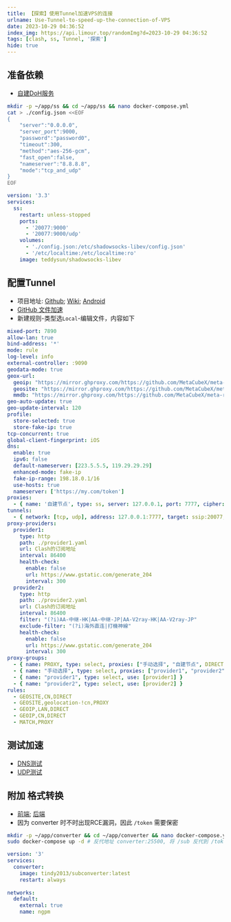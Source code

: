 ```yaml
---
title: 【探索】使用Tunnel加速VPS的连接
urlname: Use-Tunnel-to-speed-up-the-connection-of-VPS
date: 2023-10-29 04:36:52
index_img: https://api.limour.top/randomImg?d=2023-10-29 04:36:52
tags: [clash, ss, Tunnel, '探索']
hide: true
---
```

## 准备依赖
+ [自建DoH服务](/Self-built-ad-blocking-DoH-server)
```bash
mkdir -p ~/app/ss && cd ~/app/ss && nano docker-compose.yml
cat > ./config.json <<EOF
{
    "server":"0.0.0.0",
    "server_port":9000,
    "password":"password0",
    "timeout":300,
    "method":"aes-256-gcm",
    "fast_open":false,
    "nameserver":"8.8.8.8",
    "mode":"tcp_and_udp"
}
EOF
```
```yml
version: '3.3'
services:
  ss:
    restart: unless-stopped
    ports:
      - '20077:9000'
      - '20077:9000/udp'
    volumes:
      - './config.json:/etc/shadowsocks-libev/config.json'
      - '/etc/localtime:/etc/localtime:ro'
    image: teddysun/shadowsocks-libev
```
## 配置Tunnel
+ 项目地址: [Github](https://github.com/clash-verge-rev/clash-verge-rev); [Wiki](https://wiki.metacubex.one/config/); [Android](https://github.com/MetaCubeX/ClashMetaForAndroid)
+ [GitHub 文件加速](/-fu-ke-GitHub-wen-jian-jia-su)
+ 新建规则-类型选`Local`-编辑文件，内容如下
```yml
mixed-port: 7890
allow-lan: true
bind-address: '*'
mode: rule
log-level: info
external-controller: :9090
geodata-mode: true
geox-url:
  geoip: "https://mirror.ghproxy.com/https://github.com/MetaCubeX/meta-rules-dat/releases/download/latest/geoip-lite.dat"
  geosite: "https://mirror.ghproxy.com/https://github.com/MetaCubeX/meta-rules-dat/releases/download/latest/geosite.dat"
  mmdb: "https://mirror.ghproxy.com/https://github.com/MetaCubeX/meta-rules-dat/releases/download/latest/country-lite.mmdb"
geo-auto-update: true
geo-update-interval: 120
profile:
  store-selected: true
  store-fake-ip: true
tcp-concurrent: true
global-client-fingerprint: iOS
dns:
  enable: true
  ipv6: false
  default-nameserver: [223.5.5.5, 119.29.29.29]
  enhanced-mode: fake-ip
  fake-ip-range: 198.18.0.1/16
  use-hosts: true
  nameserver: ['https://my.com/token']
proxies:
  - { name: '自建节点', type: ss, server: 127.0.0.1, port: 7777, cipher: aes-256-gcm, password: password0, udp: true }
tunnels:
  - { network: [tcp, udp], address: 127.0.0.1:7777, target: ssip:20077, proxy: "手动选择"}
proxy-providers:
  provider1:
    type: http
    path: ./provider1.yaml
    url: Clash的订阅地址
    interval: 86400
    health-check:
      enable: false
      url: https://www.gstatic.com/generate_204
      interval: 300
  provider2:
    type: http
    path: ./provider2.yaml
    url: Clash的订阅地址
    interval: 86400
    filter: "(?i)AA-中继-HK|AA-中继-JP|AA-V2ray-HK|AA-V2ray-JP"
    exclude-filter: "(?i)海外直连|打機神線"
    health-check:
      enable: false
      url: https://www.gstatic.com/generate_204
      interval: 300
proxy-groups:
  - { name: PROXY, type: select, proxies: ["手动选择", "自建节点", DIRECT] }
  - { name: "手动选择", type: select, proxies: ["provider1", "provider2"] }
  - { name: "provider1", type: select, use: [provider1] }
  - { name: "provider2", type: select, use: [provider2] }
rules:
  - GEOSITE,CN,DIRECT
  - GEOSITE,geolocation-!cn,PROXY
  - GEOIP,LAN,DIRECT
  - GEOIP,CN,DIRECT
  - MATCH,PROXY
```
## 测试加速
+ [DNS测试](https://ipleak.net)
+ [UDP测试](https://browserleaks.com/webrtc)

## 附加 格式转换
+ [前端](https://acl4ssr-sub.github.io/); [后端](https://github.com/tindy2013/subconverter)
+ 因为 converter 时不时出现RCE漏洞，因此 `/token` 需要保密
```bash
mkdir -p ~/app/converter && cd ~/app/converter && nano docker-compose.yml
sudo docker-compose up -d # 反代地址 converter:25500, 将 /sub 反代到 /token，末尾没有 /
```
```yml
version: '3'
services:
  converter:
    image: tindy2013/subconverter:latest
    restart: always
  
networks:
  default:
    external: true
    name: ngpm
```